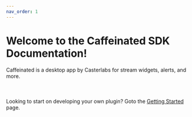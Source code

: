 ```yaml
---
nav_order: 1
---
```


# Welcome to the Caffeinated SDK Documentation!

Caffeinated is a desktop app by Casterlabs for stream widgets, alerts, and more.  
<br>
<br>
<br>
Looking to start on developing your own plugin? Goto the [Getting Started](/caffeinated-sdk/development/getting-started) page.


<!-- Pad out the page a bit -->
<br>
<br>
<br>
<br>
<br>
<br>
<br>
<br>
<br>